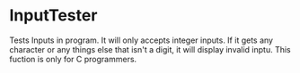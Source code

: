 # InputTester
Tests Inputs in program. It will only accepts integer inputs. If it gets any character or any things else that isn't a digit, it will display invalid inptu. This fuction is only for C programmers.
